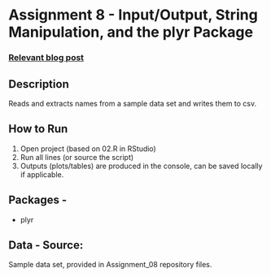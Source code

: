 # Assignment 8 - Input/Output, String Manipulation, and the plyr Package

### [Relevant blog post]()

## Description
Reads and extracts names from a sample data set and writes them to csv.

## How to Run
1) Open project (based on 02.R in RStudio)
2) Run all lines (or source the script)
3) Outputs (plots/tables) are produced in the console, can be saved locally if applicable.

## Packages -
- plyr
## Data - Source:
Sample data set, provided in Assignment_08 repository files.
